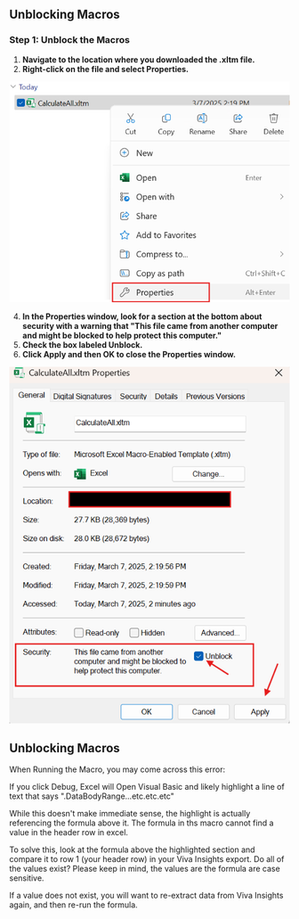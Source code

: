 ## <h2>Unblocking Macros</h2>

### **Step 1: Unblock the Macros**
1. **Navigate to the location where you downloaded the .xltm file.**
2. **Right-click on the file and select Properties.**

<img src="https://github.com/microsoft/DecodingSuperUsage/blob/DecodingSuperUsage/images/properties.png" alt="properties">

4. **In the Properties window, look for a section at the bottom about security with a warning that "This file came from another computer and might be blocked to help protect this computer."**
5. **Check the box labeled Unblock.**
6. **Click Apply and then OK to close the Properties window.**

<img src="https://github.com/microsoft/DecodingSuperUsage/blob/DecodingSuperUsage/images/unblock.png" alt="unblock">

## <h2>Unblocking Macros</h2>

When Running the Macro, you may come across this error:

If you click Debug, Excel will Open Visual Basic and likely highlight a line of text that says ".DataBodyRange...etc.etc.etc"

While this doesn't make immediate sense, the highlight is actually referencing the formula above it. The formula in ths macro cannot find a value in the header row in excel.

To solve this, look at the formula above the highlighted section and compare it to row 1 (your header row) in your Viva Insights export. Do all of the values exist? Please keep in mind, the values are the formula are case sensitive. 

If a value does not exist, you will want to re-extract data from Viva Insights again, and then re-run the formula. 
